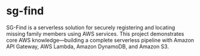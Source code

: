 # sg-find
SG-Find is a serverless solution for securely registering and locating missing family members using AWS services. This project demonstrates core AWS knowledge—building a complete serverless pipeline with Amazon API Gateway, AWS Lambda, Amazon DynamoDB, and Amazon S3.


